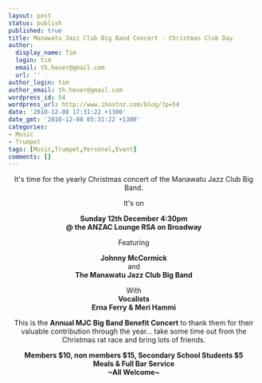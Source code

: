 ```yaml
---
layout: post
status: publish
published: true
title: Manawatu Jazz Club Big Band Concert - Christmas Club Day
author:
  display_name: Tim
  login: tim
  email: th.heuer@gmail.com
  url: ''
author_login: tim
author_email: th.heuer@gmail.com
wordpress_id: 54
wordpress_url: http://www.ihostnz.com/blog/?p=54
date: '2010-12-08 17:31:22 +1300'
date_gmt: '2010-12-08 05:31:22 +1300'
categories:
- Music
- Trumpet
tags: [Music,Trumpet,Personal,Event]
comments: []
---
```

<p style="text-align: center;">It's time for the yearly Christmas concert of the Manawatu Jazz Club Big Band.</p>

<p style="text-align: center;">It's on</p>
<p style="text-align: center;"><strong>Sunday 12th December 4:30pm<br />
@ the ANZAC Lounge RSA on Broadway</strong></p>
<p style="text-align: center;">Featuring</p>
<p style="text-align: center;"><strong>Johnny McCormick</strong><br />
and<br />
<strong>The Manawatu Jazz Club Big Band</strong></p>
<p style="text-align: center;">With<br />
<strong>Vocalists<br />
Erna Ferry &amp; Meri Hammi</strong></p>
<p style="text-align: center;">This is the <strong>Annual MJC Big Band Benefit Concert</strong> to thank them for their valuable contribution through the year... take some time out from the Christmas rat race and bring lots of friends.</p>
<p style="text-align: center;"><strong>Members $10, non members $15, Secondary School Students $5<br />
Meals &amp; Full Bar Service<br />
~All Welcome~</strong></p>
